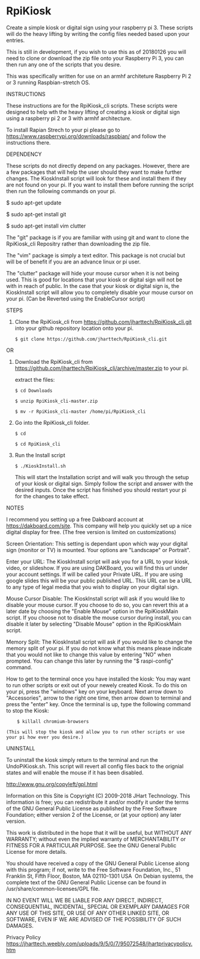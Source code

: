 # RpiKiosk

Create a simple kiosk or digital sign using your raspberry pi 3.  These scripts will do the heavy lifting by writing the config files needed based upon your entries.

This is still in development, if you wish to use this as of 20180126 you will need to clone or download the zip file onto your Raspberry Pi 3, you can then run any one of the scripts that you desire.

This was specifically written for use on an armhf architeture Raspberry Pi 2 or 3 running Raspbian-stretch OS.

INSTRUCTIONS

These instructions are for the RpiKiosk_cli scripts.  These scripts were designed to help wth the heavy lifting of creating a kiosk or digital sign using a raspberry pi 2 or 3 with armhf architecture.

To install Rapian Strech to your pi please go to https://www.raspberrypi.org/downloads/raspbian/ and follow the instructions there.

DEPENDENCY

These scripts do not directly depend on any packages. However, there are a few packages that will help the user should they want to make further changes. The KioskInstall script will look for these and install them if they are not found on your pi.  If you want to install them before running the script then run the following commands on your pi.

$ sudo apt-get update

$ sudo apt-get install git

$ sudo apt-get install vim clutter

The "git" package is if you are familiar with using git and want to clone the RpiKiosk_cli Repositry rather than downloading the zip file.

The "vim" package is simply a text editor.  This package is not crucial but will be of benefit if you are an advance linux or pi user.

The "clutter" package will hide your mouse cursor when it is not being used.  This is good for locations that your kiosk or digital sign will not be with in reach of public.  In the case that your kiosk or digital sign is, the KioskInstall script will allow you to completely disable your mouse cursor on your pi. (Can be Reverted using the EnableCursor script)

STEPS

1.	Clone the RpiKiosk_cli from https://github.com/jharttech/RpiKiosk_cli.git into your github repository location onto your pi.

		$ git clone https://github.com/jharttech/RpiKiosk_cli.git

OR

1.	Download the RpiKiosk_cli from https://github.com/jharttech/RpiKiosk_cli/archive/master.zip to your pi.

	extract the files:

		$ cd Downloads

		$ unzip RpiKiosk_cli-master.zip

		$ mv -r RpiKiosk_cli-master /home/pi/RpiKiosk_cli

2.	Go into the RpiKiosk_cli folder.

		$ cd

		$ cd RpiKiosk_cli

3.	Run the Install script

		$ ./KioskInstall.sh

	This will start the Installation script and will walk you through the setup of your kiosk or digital sign.  Simply follow the script and answer with the desired inputs.  Once the script has finished you should restart your pi for the changes to take effect.

NOTES

I recommend you setting up a free Dakboard account at https://dakboard.com/site.  This company will help you quickly set up a nice digital display for free. (The free version is limited on customizations)

Screen Orientation:
	This setting is dependant upon which way your digital sign (monitor or TV) is mounted.  Your options are "Landscape" or Portrait".

Enter your URL:
	The KioskInstall script will ask you for a URL to your kiosk, video, or slideshow.  If you are using DAKBoard, you will find this url under your account settings.  If will be called your Private URL.  If you are using google slides this will be your public published URL.  This URL can be a URL to any type of legal media that you wish to display on your digital sign.

Mouse Cursor Disable:
	The KioskInstall script will ask if you would like to disable your mouse cursor.  If you choose to do so, you can revert this at a later date by choosing the "Enable Mouse" option in the RpiKioskMain script.  If you choose not to disable the mouse cursor during install, you can disable it later by selecting "Disable Mouse" option in the RpiKioskMain script.

Memory Split:
	The KioskInstall script will ask if you would like to change the memory split of your pi.  If you do not know what this means please indicate that you would not like to change this value by entering "NO" when prompted.  You can change this later by running the "$ raspi-config" command.

How to get to the terminal once you have installed the kiosk:
	You may want to run other scripts or exit out of your newely created Kiosk.  To do this on your pi, press the "windows" key on your keyboard.  Next arrow down to "Accessories", arrow to the right one time, then arrow down to terminal and press the "enter" key.  Once the terminal is up, type the following command to stop the Kiosk:

		$ killall chromium-browsers

	(This will stop the kiosk and allow you to run other scripts or use your pi how ever you desire.)

UNINSTALL

To uninstall the kiosk simply return to the terminal and run the UndoPiKiosk.sh.  This script will revert all config files back to the orignial states and will enable the mouse if it has been disabled.



http://www.gnu.org/copyleft/gpl.html

Information on this Site is Copyright (C) 2009-2018 JHart Technology.
This information is free; you can redistribute it and/or modify it under the terms of the GNU General Public License as published by the Free Software Foundation; either version 2 of the License, or (at your option) any later version.

This work is distributed in the hope that it will be useful, but WITHOUT ANY WARRANTY; without even the implied warranty of MERCHANTABILITY or FITNESS FOR A PARTICULAR PURPOSE. See the GNU General Public License for more details.

You should have received a copy of the GNU General Public License along with this program; if not, write to the Free Software Foundation, Inc., 51 Franklin St, Fifth Floor, Boston, MA 02110-1301 USA
​
On Debian systems, the complete text of the GNU General Public License can be found in /usr/share/common-licenses/GPL file.


IN NO EVENT WILL WE BE LIABLE FOR ANY DIRECT, INDIRECT, CONSEQUENTIAL, INCIDENTAL, SPECIAL OR EXEMPLARY DAMAGES FOR ANY USE OF THIS SITE, OR USE OF ANY OTHER LINKED SITE, OR SOFTWARE, EVEN IF WE ARE ADVISED OF THE POSSIBILITY OF SUCH DAMAGES.

Privacy Policy
https://jharttech.weebly.com/uploads/9/5/0/7/95072548/jhartprivacypolicy.htm
